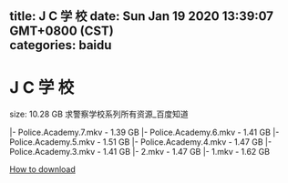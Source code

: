
title: J  C  学  校
date: Sun Jan 19 2020 13:39:07 GMT+0800 (CST)    
categories: baidu
---

# J  C  学  校
size: 10.28 GB
 求警察学校系列所有资源_百度知道
 
|- Police.Academy.7.mkv - 1.39 GB
|- Police.Academy.6.mkv - 1.41 GB
|- Police.Academy.5.mkv - 1.51 GB
|- Police.Academy.4.mkv - 1.47 GB
|- Police.Academy.3.mkv - 1.41 GB
|- 2.mkv - 1.47 GB
|- 1.mkv - 1.62 GB

[How to download](https://bpcam.bemobtrk.com/go/2ceec3aa-1ca2-46d6-b9ff-aaa5c184517c?jno=5289)
